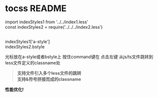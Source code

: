 # tocss README

import indexStyles1 from '../../index1.less'<br/>
const indexStyles2 = require('../../../index2.less')<br/>

<br/>
indexStyles1['a-style']<br/>
indexStyles2.bstyle<br/>

光标放在a-style或者bstyle上 按住command键在 点击左键 从js/ts文件跳转到less文件定义的classname处<br/>

>**支持文件引入多个less文件的跳转**<br/>
>**支持&符号拼接而成的classname**

**性能优化!**
